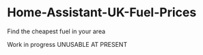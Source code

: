 # Home-Assistant-UK-Fuel-Prices
Find the cheapest fuel in your area

Work in progress
UNUSABLE AT PRESENT
